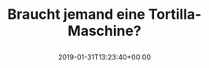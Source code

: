---
retweeted: false
source: <a href="https://about.twitter.com/products/tweetdeck" rel="nofollow">TweetDeck</a>
entities:
  hashtags: []
  symbols: []
  user_mentions: []
  urls:
  - url: https://t.co/kfbXqJrtzF
    expanded_url: http://bit.ly/2DMx4XA
    display_url: bit.ly/2DMx4XA
    indices:
    - '41'
    - '64'
display_text_range:
- '0'
- '64'
favorite_count: '0'
id_str: '1090963827573825537'
truncated: false
retweet_count: '0'
id: '1090963827573825537'
possibly_sensitive: false
created_at: Thu Jan 31 13:23:40 +0000 2019
favorited: false
full_text: Braucht jemand eine Tortilla-Maschine?
lang: de
quote_url: http://bit.ly/2DMx4XA
tags:
- pesos/twitter
date: '2019-01-31T13:23:40+00:00'
src: https://twitter.com/bascht/status/1090963827573825537
original_url: https://twitter.com/bascht/status/1090963827573825537
type: twitter_tweet
text: Braucht jemand eine Tortilla-Maschine?
title: 'Braucht jemand eine Tortilla-Maschine?

  '

---